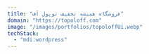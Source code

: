 ```yaml
---
title: "فروشگاه همیشه تخفیف توپول آف"
domain: "https://topoloff.com"
image: "/images/portfolios/topoloffUi.webp"
techStack:
  - "mdi:wordpress"
---
```

